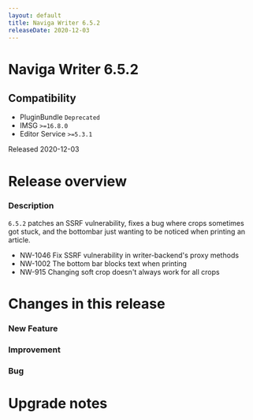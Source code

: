 ```yaml
---
layout: default
title: Naviga Writer 6.5.2
releaseDate: 2020-12-03
---
```

<div class="jumbotron">
    <h1>Naviga Writer 6.5.2</h1>    
    <h2>Compatibility</h2>
    <ul>
        <li>PluginBundle <code>Deprecated</code></li>
        <li>IMSG <code>>=16.8.0</code></li>
        <li>Editor Service <code>>=5.3.1</code></li>
    </ul>
</div>

Released 2020-12-03


# Release overview 

### Description

`6.5.2` patches an SSRF vulnerability, fixes a bug where crops sometimes got stuck, and the bottombar just wanting to be noticed when printing an article.

* NW-1046 Fix SSRF vulnerability in writer-backend's proxy methods
* NW-1002 The bottom bar blocks text when printing
* NW-915 Changing soft crop doesn't always work for all crops
  

# Changes in this release  


### New Feature 



### Improvement 



### Bug 





# Upgrade notes  
         

